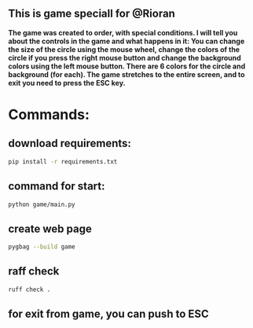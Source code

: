 ## This is game speciall for @Rioran

**The game was created to order, with special conditions.
I will tell you about the controls in the game and what happens in it:
You can change the size of the circle using the mouse wheel, change the colors of the circle if you press the right mouse button
and change the background colors using the left mouse button.
There are 6 colors for the circle and background (for each).
The game stretches to the entire screen, and to exit you need to press the ESC key.**

# Commands:

## download requirements:
```bash
pip install -r requirements.txt
```
## command for start:
```bash
python game/main.py
```
## create web page
```bash
pygbag --build game
```
## raff check
```bash
ruff check .
```

## for exit from game, you can push to ESC
